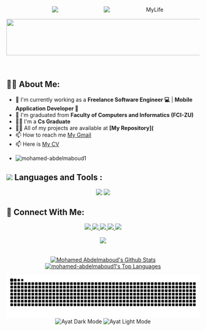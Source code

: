 <div align="center">
    <img src="https://readme-typing-svg.herokuapp.com/?font=Righteous&size=35&center=true&vCenter=true&width=500&height=70&duration=4000&lines=Hi+There!+👋;+I'm+Mohamed+Abdelmaoud!+🚀;Flutter%20Developer;" />
    <img align="right" alt="MyLife" width="250" src="https://user-images.githubusercontent.com/74038190/229223156-0cbdaba9-3128-4d8e-8719-b6b4cf741b67.gif?cid=790b7611rb8cp36foa8zqipr0yzqyv3d79uoce4fn7lbxott&ep=v1_gifs_search&rid=giphy.gif&ct=g">
</div>

<p align="center">
  <img src="https://github.com/Govindv7555/Govindv7555/blob/main/49e76e0596857673c5c80c85b84394c1.gif" width=550px height=95px>
</p> 

<br>

## 🙋‍♂️ About Me:
- 🔭 I'm currently working as a **Freelance Software Engineer 💻** | **Mobile Application Developer 📱**
- 🌱 I'm graduated from **Faculty of Computers and Informatics (FCI-ZU)**
- 👨‍💻 I'm a **Cs Graduate**
- 👨‍💻 All of my projects are available at **[My Repository](**
- 📫 How to reach me [My Gmail](mailto:mohamedabdlmabod03@gmail.com)
- 📫 Here is [My CV](https://drive.google.com/file/d/10I7tMALNIftTvcHR9Z4TcmbkeC1dbYkm/view)
- <p align="left"> <img src="https://komarev.com/ghpvc/?username=mohamed-abdelmaboud1&label=Profile%20views&color=0e75b6&style=flat" alt="mohamed-abdelmaboud1" /> </p>

## <img src="https://media2.giphy.com/media/QssGEmpkyEOhBCb7e1/giphy.gif?cid=ecf05e47a0n3gi1bfqntqmob8g9aid1oyj2wr3ds3mg700bl&rid=giphy.gif" width ="3%">  Languages and Tools :
<div align="center">
    <img src="https://skillicons.dev/icons?i=flutter,dart,firebase,c,python,kotlin" />
    <img src="https://skillicons.dev/icons?i=git,github,androidstudio,vscode,mongodb,figma,postman,html,css" /><br>
</div>

## 🤝 Connect With Me:
<div align="center">
    <a href="https://www.linkedin.com/in/mohamed-abdelmaboud-a95632296?utm_source=share&utm_campaign=share_via&utm_content=profile&utm_medium=android_app" target="_blank">
        <img src="https://img.shields.io/badge/LinkedIn-0077B5?style=for-the-badge&logo=linkedin&logoColor=white" target="_blank" />
    </a>
    <a href="https://drive.google.com/file/d/10I7tMALNIftTvcHR9Z4TcmbkeC1dbYkm/view?utm_source=share&utm_campaign=share_via&utm_content=profile&utm_medium=android_app" target="_blank">
        <img src="https://img.shields.io/badge/My%20Cv-394AAB?style=for-the-badge&logo=google%20drive&logoColor=white" target="_blank" />
    </a>
    <a href="mailto:mohamedabdlmabod03@gmail.com">
        <img src="https://img.shields.io/badge/Gmail-333333?style=for-the-badge&logo=gmail&logoColor=red" />
    </a>
    <a href="https://mohamed-abdelmaboud1.github.io/my_portfolio/" target="_blank">
        <img src="https://img.shields.io/badge/Portfolio-40A787?style=for-the-badge&logo=web&logoColor=white" target="_blank" />
    </a>
    <a href="https://wa.me/+201029648334?text=Hello Mohamed,i am from GitHub Repository \nHow are you ♥️">
        <img src="https://img.shields.io/badge/WhatsApp-65B741?style=for-the-badge&logo=whatsapp&logoColor=white" />
    </a>
</div>

<br>
<div align="center">
    <img src="https://user-images.githubusercontent.com/73097560/115834477-dbab4500-a447-11eb-908a-139a6edaec5c.gif" />
</div>
<br>

<p align="center">
<a href="https://github.com/mohamed-abdelmaboud1/github-readme-stats"><img alt="Mohamed Abdelmaboud's Github Stats" src="https://github-readme-stats.vercel.app/api?username=mohamed-abdelmaboud1&show_icons=true&count_private=true&theme=react&hide_border=true&bg_color=0D1117&custom_title=Mohamed%20Abdelmaboud's%20Github%20Stats" /></a>
<a href="https://github.com/mohamed-abdelmaboud1/github-readme-stats"><img alt="mohamed-abdelmaboud1's Top Languages" src="https://github-readme-stats.vercel.app/api/top-langs/?username=mohamed-abdelmaboud1&langs_count=8&count_private=false&layout=compact&theme=react&hide_border=true&bg_color=0D1117" /></a>
</p>

<div align="center">
  <img src="https://raw.githubusercontent.com/mohamed-abdelmaboud1/mohamed-abdelmaboud1/output/snake.svg" alt="Snake animation" />
<!--   <img src="https://profile-counter.glitch.me/mohamed-abdelmaboud1/count.svg?"  /> -->
</div>

<div align="center">
  <img src="https://github.com/user-attachments/assets/916aad76-a56d-4e72-a2de-5f70d5ecde93#gh-dark-mode-only" alt="Ayat Dark Mode" />
  <img src="https://github.com/user-attachments/assets/1ba2bd51-f9b2-4080-b48b-7f6dd9845336#gh-light-mode-only" alt="Ayat Light Mode" />
</div>
